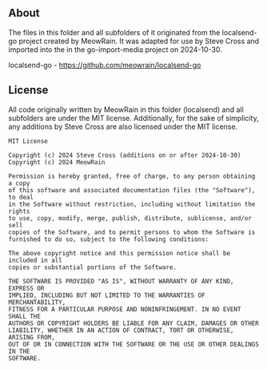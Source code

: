 ## About

The files in this folder and all subfolders of it originated from the
localsend-go project created by MeowRain. It was adapted for use by 
Steve Cross and imported into the in the go-import-media project on 
2024-10-30.

localsend-go - https://github.com/meowrain/localsend-go

## License

All code originally written by MeowRain in this folder (localsend) and 
all subfolders are under the MIT license. Additionally, for the sake of 
simplicity, any  additions by Steve Cross are also licensed under the 
MIT license. 

```
MIT License

Copyright (c) 2024 Steve Cross (additions on or after 2024-10-30)
Copyright (c) 2024 MeowRain

Permission is hereby granted, free of charge, to any person obtaining a copy
of this software and associated documentation files (the "Software"), to deal
in the Software without restriction, including without limitation the rights
to use, copy, modify, merge, publish, distribute, sublicense, and/or sell
copies of the Software, and to permit persons to whom the Software is
furnished to do so, subject to the following conditions:

The above copyright notice and this permission notice shall be included in all
copies or substantial portions of the Software.

THE SOFTWARE IS PROVIDED "AS IS", WITHOUT WARRANTY OF ANY KIND, EXPRESS OR
IMPLIED, INCLUDING BUT NOT LIMITED TO THE WARRANTIES OF MERCHANTABILITY,
FITNESS FOR A PARTICULAR PURPOSE AND NONINFRINGEMENT. IN NO EVENT SHALL THE
AUTHORS OR COPYRIGHT HOLDERS BE LIABLE FOR ANY CLAIM, DAMAGES OR OTHER
LIABILITY, WHETHER IN AN ACTION OF CONTRACT, TORT OR OTHERWISE, ARISING FROM,
OUT OF OR IN CONNECTION WITH THE SOFTWARE OR THE USE OR OTHER DEALINGS IN THE
SOFTWARE.
```